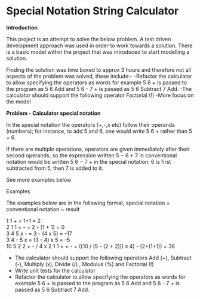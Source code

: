 # Special Notation String Calculator
<b>Introduction</b>

This project is an attempt to solve the below problem. A test driven development approach was used in order to work towards a solution. There is a basic model within the project that was introduced to start modelling a solution. 

Finding the solution was time boxed to approx 3 hours and therefore not all aspects of the problem was solved, these include:-
-Refactor the calculator to allow specifying the operators as words for example  5 6 + is passed to the program as 5 6 Add and 5 6 - 7 + is passed as 5 6 Subtract 7 Add.
-The calculator should support the following operator Factorial (!)
-More focus on the model


<b>Problem - Calculator special notation</b>

In the special notation the operators (+,-,x etc) follow their operands (numbers); for instance, to add 5 and 6, one would write 5 6 + rather than 5 + 6.

If there are multiple operations, operators are given immediately after their second operands; so the expression written 5 − 6 + 7 in conventional notation would be written 5 6 − 7 + in the special notation: 6 is first subtracted from 5, then 7 is added to it.

See more examples below

 

Examples

The examples below are in the following format,  special notation = conventional notation = result

1 1 +   =   1+1   =  2 <br />
2 1 1 + -   =  2 - (1 + 1)  =  0 <br />
3 4 5 x -  =  3 - (4 x 5)  =  -17 <br />
3 4 - 5 x  =  (3 - 4) x 5  =  -5 <br />
10 5 2 2 + - / 4 x 2 1 1 + + -   =   ((10 / (5 - (2 + 2))) x 4) - (2+(1+1))   =   36 <br />
 

- The calculator should support the following operators Add (+), Subtract (-), Multiply (x),  Divide (/) , Modulus (%) and Factorial (!)
- Write unit tests for the calculator
- Refactor the calculator to allow specifying the operators as words for example  5 6 + is passed to the program as 5 6 Add and 5 6 - 7 + is passed as 5 6 Subtract 7 Add.

